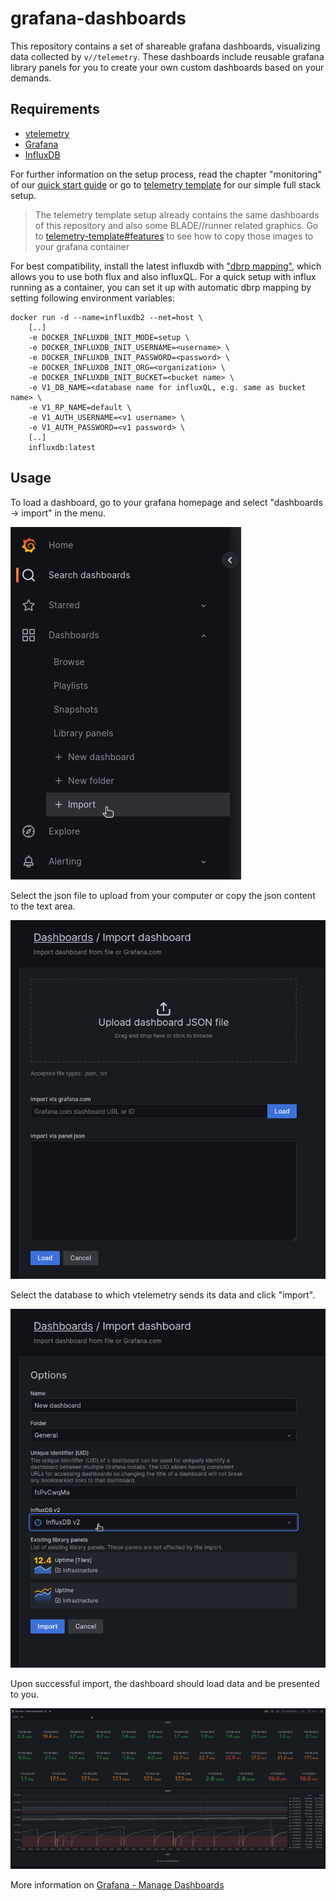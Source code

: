 # grafana-dashboards

This repository contains a set of shareable grafana dashboards, visualizing data collected by `v//telemetry`. 
These dashboards include reusable grafana library panels for you to create your own custom dashboards based on your demands.

## Requirements

- [vtelemetry](https://hub.docker.com/r/arkonatechnologies/vtelemetry2)
- [Grafana](https://grafana.com/grafana/download)
- [InfluxDB](https://docs.influxdata.com/influxdb/v2.6/install/)

For further information on the setup process, read the chapter "monitoring" of our [quick start guide](https://www.dropbox.com/home/Public%20Downloads/VM/Guides/QuickStartGuide?preview=Quick_Start_Guide.pdf) or go to [telemetry template](https://github.com/arkona-technologies/telemetry-template) for our simple full stack setup.
> The telemetry template setup already contains the same dashboards of this repository and also some BLADE//runner related graphics. Go to [telemetry-template#features](https://github.com/arkona-technologies/telemetry-template#a-brief-excerpt-of-features) to see how to copy those images to your grafana container

For best compatibility, install the latest influxdb with ["dbrp mapping"](https://docs.influxdata.com/influxdb/cloud/query-data/influxql/dbrp/), which allows you to use both flux and also influxQL.
For a quick setup with influx running as a container, you can set it up with automatic dbrp mapping by setting following environment variables:

```
docker run -d --name=influxdb2 --net=host \
    [..]
    -e DOCKER_INFLUXDB_INIT_MODE=setup \
    -e DOCKER_INFLUXDB_INIT_USERNAME=<username> \
    -e DOCKER_INFLUXDB_INIT_PASSWORD=<password> \
    -e DOCKER_INFLUXDB_INIT_ORG=<organization> \
    -e DOCKER_INFLUXDB_INIT_BUCKET=<bucket name> \
    -e V1_DB_NAME=<database name for influxQL, e.g. same as bucket name> \
    -e V1_RP_NAME=default \
    -e V1_AUTH_USERNAME=<v1 username> \
    -e V1_AUTH_PASSWORD=<v1 password> \
    [..]
    influxdb:latest
```

## Usage

To load a dashboard, go to your grafana homepage and select "dashboards -> import" in the menu.

![](./doc/import_db_1.png)

Select the json file to upload from your computer or copy the json content to the text area.

![](./doc/import_db_2.png)

Select the database to which vtelemetry sends its data and click "import".

![](./doc/import_db_3.png)

Upon successful import, the dashboard should load data and be presented to you.

![](./doc/import_db_4.png)

More information on [Grafana - Manage Dashboards](https://grafana.com/docs/grafana/latest/dashboards/manage-dashboards/)
